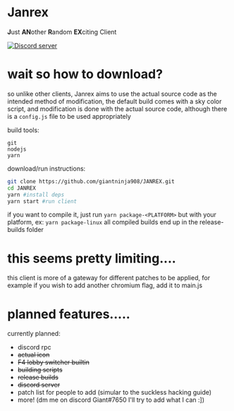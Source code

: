 # Janrex
**J**ust **AN**other **R**andom **EX**citing Client

[![Discord server](https://discordapp.com/api/guilds/858349630881923083/widget.png?style=shield)](https://discord.gg/wEZbFFX)
 
# wait so how to download?
so unlike other clients, Janrex aims to use the actual source code as the intended method of modification, the default build comes with a sky color script, and modification is done with the actual source code, although there is a `config.js` file to be used appropriately

build tools:
```
git
nodejs
yarn
```
download/run instructions:
```sh
git clone https://github.com/giantninja908/JANREX.git
cd JANREX
yarn #install deps
yarn start #run client
```
if you want to compile it, just run `yarn package-<PLATFORM>` but with your platform, ex: `yarn package-linux`
all compiled builds end up in the release-builds folder

# this seems pretty limiting....
this client is more of a gateway for different patches to be applied, for example if you wish to add another chromium flag, add it to main.js

# planned features.....
currently planned:
- discord rpc
- ~~actual icon~~
- ~~F4 lobby switcher builtin~~
- ~~building scripts~~
- ~~release builds~~
- ~~discord server~~
- patch list for people to add (simular to the suckless hacking guide)
- more! (dm me on discord Giant#7650 I'll try to add what I can :])
